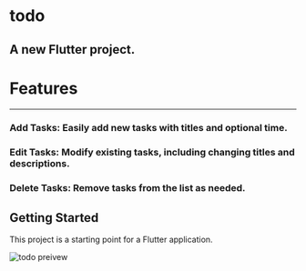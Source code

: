 # todo

## A new Flutter project.
# Features
______________________
### Add Tasks: Easily add new tasks with titles and optional time.
### Edit Tasks: Modify existing tasks, including changing titles and descriptions.
### Delete Tasks: Remove tasks from the list as needed.

## Getting Started

This project is a starting point for a Flutter application.


![todo preivew](https://github.com/user-attachments/assets/ee91a2a3-e8fe-4b25-8da0-b3e931863636)
